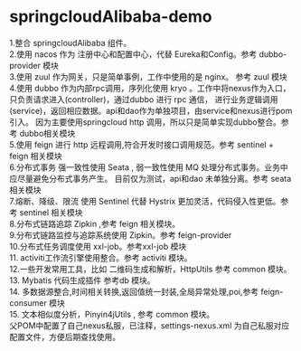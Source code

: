 # springcloudAlibaba-demo
  1.整合 springcloudAlibaba 组件。</br>
  2.使用 nacos 作为 注册中心和配置中心，代替 Eureka和Config。参考 dubbo-provider 模块 </br>
  3.使用 zuul 作为网关，只是简单事例，工作中使用的是 nginx。 参考 zuul 模块 </br>
  4.使用 dubbo 作为内部rpc调用，序列化使用 kryo 。工作中将nexus作为入口，只负责请求进入(controller)，通过dubbo 进行 rpc 通信，
进行业务逻辑调用(service)，返回相应数据。api和dao作为单独项目，由service和nexus进行pom引入。
因为主要使用springcloud http 调用，所以只是简单实现dubbo整合。参考 dubbo相关模块 </br>
  5.使用 feign 进行 http 远程调用,符合开发时接口调用规范。参考 sentinel + feign 相关模块 </br>
  6.分布式事务 强一致性使用 Seata , 弱一致性使用 MQ 处理分布式事务。业务中应尽量避免分布式事务产生。
  目前仅为测试，api和dao 未单独分离。参考 seata 相关模块 </br>
  7.熔断、降级、限流 使用 Sentinel 代替 Hystrix 更加灵活，代码侵入性更低。参考 sentinel 相关模块 </br>
  8.分布式链路追踪 Zipkin ,参考 feign 相关模块。 </br>
  9.分布式链路监控与追踪系统使用 Zipkin。参考 feign-provider </br>
  10.分布式任务调度使用 xxl-job。参考xxl-job 模块 </br>
  11. activiti工作流引擎使用整合。参考 activiti 模块。  </br>
  12.一些开发常用工具，比如 二维码生成和解析，HttpUtils 参考 common 模块。 </br>
  13. Mybatis 代码生成插件 参考db 模块。 </br>
  14. 多数据源整合,时间相关转换,返回值统一封装,全局异常处理,poi,参考 feign-consumer 模块</br>
  15. 文本相似度分析，Pinyin4jUtils , 参考 common 模块。 </br>
  父POM中配置了自己nexus私服，已注释，settings-nexus.xml 为自己私服对应配置文件，方便后期查找使用。</br> 

